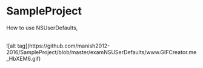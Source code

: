 # SampleProject

How to use NSUserDefaults,

<br>
![alt tag](https://github.com/manish2012-2016/SampleProject/blob/master/examNSUSerDefaults/www.GIFCreator.me_HbXEM6.gif)
</br>
